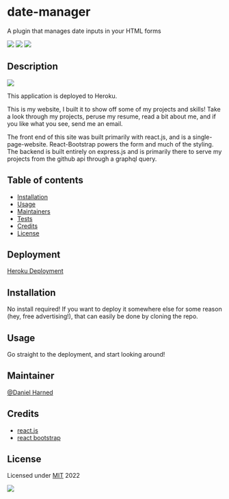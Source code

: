 # date-manager
A plugin that manages date inputs in your HTML forms

  ![](https://img.shields.io/badge/javascript-100-yellow?logo=javascript)
  ![](https://img.shields.io/badge/react-dep-blue?logo=react)
  ![](https://img.shields.io/badge/bootstrap-dep-blue?logo=bootstrap)

  ## Description

  ![](example.jpg)

  This application is deployed to Heroku.

  This is my website, I built it to show off some of my projects and skills! Take a look through my projects, peruse my resume, read a bit about me, and if you like what you see, send me an email.

  The front end of this site was built primarily with react.js, and is a single-page-website. React-Bootstrap powers the form and much of the styling. The backend is built entirely on express.js and is primarily there to serve my projects from the github api through a graphql query.

  ## Table of contents

  * [Installation](#installation)
  * [Usage](#usage)
  * [Maintainers](#maintainers)
  * [Tests](#tests)
  * [Credits](#credits)
  * [License](#license)

  ## Deployment
  [Heroku Deployment](link)

  ## Installation
  No install required! If you want to deploy it somewhere else for some reason (hey, free advertising!), that can easily be done by cloning the repo.

  ## Usage
  Go straight to the deployment, and start looking around!

  ## Maintainer
  [@Daniel Harned](https://github.com/DrDano)

  ## Credits
  
  * [react.js](https://reactjs.org/)
  * [react bootstrap](https://react-bootstrap.github.io/)

  ## License
  Licensed under [MIT](https://choosealicense.com/licenses/mit) 2022 
  
  ![](https://img.shields.io/badge/license-MIT-blue)